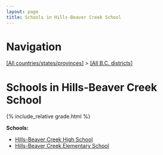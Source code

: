 ```yaml
---
layout: page
title: Schools in Hills-Beaver Creek School
---
```

# Navigation

[[All countries/states/provinces]](../..) > [[All B.C. districts]](..)

# Schools in Hills-Beaver Creek School

{% include_relative grade.html %}

**Schools:**

- [Hills-Beaver Creek High School](Hills-Beaver_Creek_High_School.md)
- [Hills-Beaver Creek Elementary School](Hills-Beaver_Creek_Elementary_School.md)
